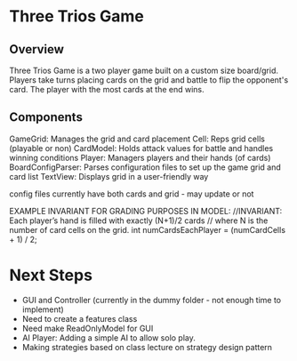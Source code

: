 # Three Trios Game
## Overview
Three Trios Game is a two player game built on a custom size board/grid.
Players take turns placing cards on the grid and battle to flip the opponent's card.
The player with the most cards at the end wins.

## Components
GameGrid: Manages the grid and card placement
Cell: Reps grid cells (playable or non)
CardModel: Holds attack values for battle and handles winning conditions
Player: Managers players and their hands (of cards)
BoardConfigParser: Parses configuration files to set up the game grid and card list
TextView: Displays grid in a user-friendly way

config files currently have both cards and grid - may update or not

EXAMPLE INVARIANT FOR GRADING PURPOSES IN MODEL:
//INVARIANT: Each player’s hand is filled with exactly (N+1)/2 cards
// where N is the number of card cells on the grid.
int numCardsEachPlayer = (numCardCells + 1) / 2;

# Next Steps
- GUI and Controller (currently in the dummy folder - not enough time to implement)
- Need to create a features class
- Need make ReadOnlyModel for GUI 
- AI Player: Adding a simple AI to allow solo play.
- Making strategies based on class lecture on strategy design pattern
